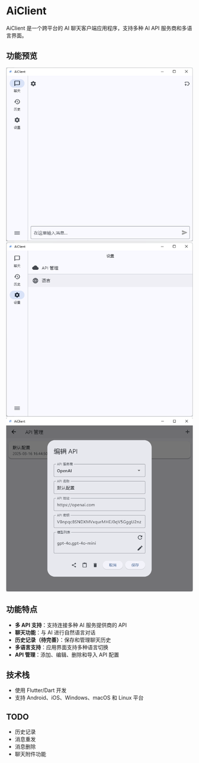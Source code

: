 # AiClient

AiClient 是一个跨平台的 AI 聊天客户端应用程序，支持多种 AI API 服务商和多语言界面。

## 功能预览
![image](/README/chat.png) 
![image](/README/setting.png)
![image](/README/setting_api.png)

## 功能特点

- **多 API 支持**：支持连接多种 AI 服务提供商的 API
- **聊天功能**：与 AI 进行自然语言对话
- **历史记录（待完善）**：保存和管理聊天历史
- **多语言支持**：应用界面支持多种语言切换
- **API 管理**：添加、编辑、删除和导入 API 配置

## 技术栈

- 使用 Flutter/Dart 开发
- 支持 Android、iOS、Windows、macOS 和 Linux 平台

## TODO

- 历史记录
- 消息重发
- 消息删除
- 聊天附件功能
